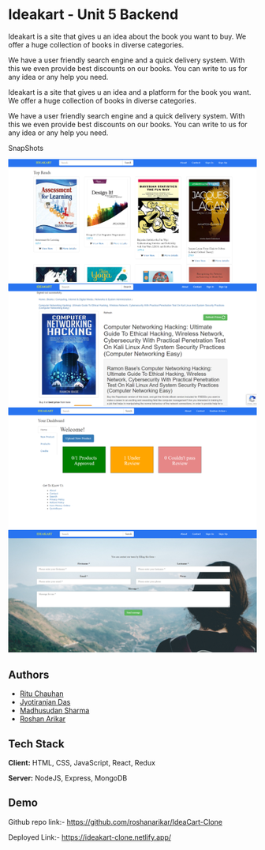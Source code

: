
# Ideakart - Unit 5 Backend 

Ideakart is a site that gives u an idea about the book you want to buy. We offer a huge collection of books in diverse categories.

We have a user friendly search engine and a quick delivery system. With this we even provide best discounts on our books. You can write to us for any idea or any help you need.

Ideakart is a site that gives u an idea and a platform for the book you want. We offer a huge collection of books in diverse categories.

We have a user friendly search engine and a quick delivery system. With this we even provide best discounts on our books. You can write to us for any idea or any help you need.


SnapShots

![Photo](./IdeakartUsers/Readme%20data/snap1.png)
![Photo](./IdeakartUsers/Readme%20data/snap2.png)
![Photo](./IdeakartUsers/Readme%20data/snap3.png)
![Photo](./IdeakartUsers/Readme%20data/snap4.png)

## Authors

- [Ritu Chauhan](https://github.com/architachauhan152)
- [Jyotiranjan Das](https://github.com/jyotiranjan98)
- [Madhusudan Sharma](https://github.com/msharmasharma)
- [Roshan Arikar ](https://github.com/roshanarikar)



## Tech Stack

**Client:** HTML, CSS, JavaScript, React, Redux

**Server:** NodeJS, Express, MongoDB


## Demo

Github repo link:-  https://github.com/roshanarikar/IdeaCart-Clone

Deployed Link:-  https://ideakart-clone.netlify.app/

